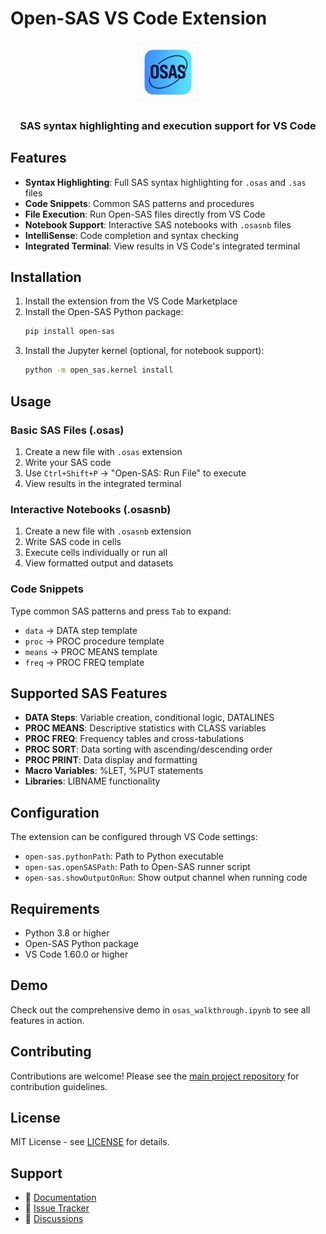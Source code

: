# Open-SAS VS Code Extension

<div align="center">
  <img src="../media/osas.png" alt="Open-SAS Logo" width="100">
  <h3>SAS syntax highlighting and execution support for VS Code</h3>
</div>

## Features

- **Syntax Highlighting**: Full SAS syntax highlighting for `.osas` and `.sas` files
- **Code Snippets**: Common SAS patterns and procedures
- **File Execution**: Run Open-SAS files directly from VS Code
- **Notebook Support**: Interactive SAS notebooks with `.osasnb` files
- **IntelliSense**: Code completion and syntax checking
- **Integrated Terminal**: View results in VS Code's integrated terminal

## Installation

1. Install the extension from the VS Code Marketplace
2. Install the Open-SAS Python package:
   ```bash
   pip install open-sas
   ```
3. Install the Jupyter kernel (optional, for notebook support):
   ```bash
   python -m open_sas.kernel install
   ```

## Usage

### Basic SAS Files (.osas)
1. Create a new file with `.osas` extension
2. Write your SAS code
3. Use `Ctrl+Shift+P` → "Open-SAS: Run File" to execute
4. View results in the integrated terminal

### Interactive Notebooks (.osasnb)
1. Create a new file with `.osasnb` extension
2. Write SAS code in cells
3. Execute cells individually or run all
4. View formatted output and datasets

### Code Snippets
Type common SAS patterns and press `Tab` to expand:
- `data` → DATA step template
- `proc` → PROC procedure template
- `means` → PROC MEANS template
- `freq` → PROC FREQ template

## Supported SAS Features

- **DATA Steps**: Variable creation, conditional logic, DATALINES
- **PROC MEANS**: Descriptive statistics with CLASS variables
- **PROC FREQ**: Frequency tables and cross-tabulations
- **PROC SORT**: Data sorting with ascending/descending order
- **PROC PRINT**: Data display and formatting
- **Macro Variables**: %LET, %PUT statements
- **Libraries**: LIBNAME functionality

## Configuration

The extension can be configured through VS Code settings:

- `open-sas.pythonPath`: Path to Python executable
- `open-sas.openSASPath`: Path to Open-SAS runner script
- `open-sas.showOutputOnRun`: Show output channel when running code

## Requirements

- Python 3.8 or higher
- Open-SAS Python package
- VS Code 1.60.0 or higher

## Demo

Check out the comprehensive demo in `osas_walkthrough.ipynb` to see all features in action.

## Contributing

Contributions are welcome! Please see the [main project repository](https://github.com/ryan-story/Open-SAS) for contribution guidelines.

## License

MIT License - see [LICENSE](../LICENSE) for details.

## Support

- 📖 [Documentation](https://github.com/ryan-story/Open-SAS/wiki)
- 🐛 [Issue Tracker](https://github.com/ryan-story/Open-SAS/issues)
- 💬 [Discussions](https://github.com/ryan-story/Open-SAS/discussions)
